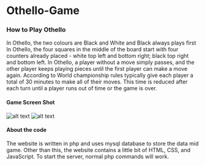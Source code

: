# Othello-Game

### How to Play Othello 
In Othello, the two colours are Black and White and Black always plays first
In Othello, the four squares in the middle of the board start with four counters already placed - white top left and bottom right; black top right and bottom left.
In Othello, a player without a move simply passes, and the other player keeps playing pieces until the first player can make a move again.
According to World championship rules typically give each player a total of 30 minutes to make all of their moves. This time is reduced after each turn until a player runs out of time or the game is over.

#### Game Screen Shot
![alt text](https://github.com/mahnazislam1010/Game_Othello/blob/main/HomePage.png)
![alt text](https://github.com/mahnazislam1010/Game_Othello/blob/main/OthelloScreenShot.png)

#### About the code
The website is written in php and uses mysql database to store the data mid game. Other than this, the website contains a little bit of HTML, CSS, and JavaScript.
To start the server, normal php commands will work.
